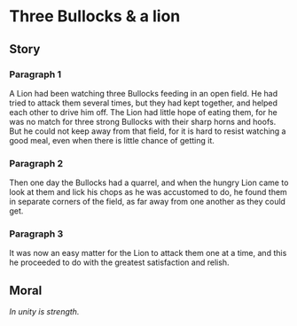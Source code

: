 
# Three Bullocks & a lion

## Story


### Paragraph 1

A Lion had been watching three Bullocks feeding in an open field. He had tried to attack them several times, but they had kept together, and helped each other to drive him off. The Lion had little hope of eating them, for he was no match for three strong Bullocks with their sharp horns and hoofs. But he could not keep away from that field, for it is hard to resist watching a good meal, even when there is little chance of getting it.



### Paragraph 2

Then one day the Bullocks had a quarrel, and when the hungry Lion came to look at them and lick his chops as he was accustomed to do, he found them in separate corners of the field, as far away from one another as they could get.



### Paragraph 3

It was now an easy matter for the Lion to attack them one at a time, and this he proceeded to do with the greatest satisfaction and relish.



## Moral

_In unity is strength._

